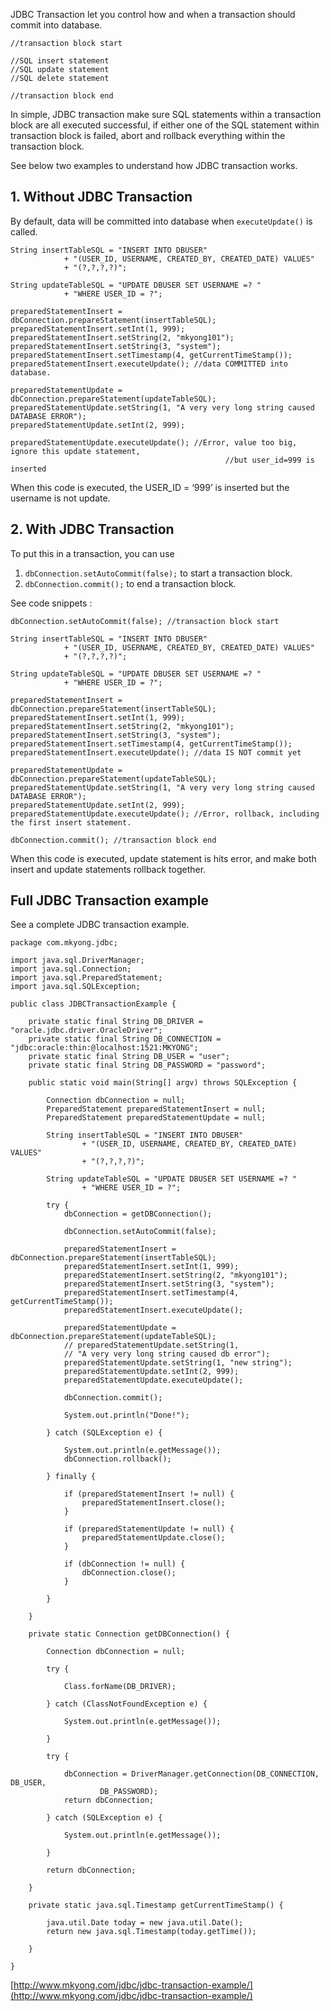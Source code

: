 JDBC Transaction let you control how and when a transaction should commit into database.

    //transaction block start

    //SQL insert statement
    //SQL update statement
    //SQL delete statement

    //transaction block end

In simple, JDBC transaction make sure SQL statements within a transaction block are all executed successful, if either one of the SQL statement within transaction block is failed, abort and rollback everything within the transaction block.

See below two examples to understand how JDBC transaction works.

## 1\. Without JDBC Transaction

By default, data will be committed into database when `executeUpdate()` is called.

    String insertTableSQL = "INSERT INTO DBUSER"
    			+ "(USER_ID, USERNAME, CREATED_BY, CREATED_DATE) VALUES"
    			+ "(?,?,?,?)";

    String updateTableSQL = "UPDATE DBUSER SET USERNAME =? "
    			+ "WHERE USER_ID = ?";

    preparedStatementInsert = dbConnection.prepareStatement(insertTableSQL);
    preparedStatementInsert.setInt(1, 999);
    preparedStatementInsert.setString(2, "mkyong101");
    preparedStatementInsert.setString(3, "system");
    preparedStatementInsert.setTimestamp(4, getCurrentTimeStamp());
    preparedStatementInsert.executeUpdate(); //data COMMITTED into database.

    preparedStatementUpdate = dbConnection.prepareStatement(updateTableSQL);
    preparedStatementUpdate.setString(1, "A very very long string caused DATABASE ERROR");
    preparedStatementUpdate.setInt(2, 999);

    preparedStatementUpdate.executeUpdate(); //Error, value too big,  ignore this update statement,
                                                    //but user_id=999 is inserted

When this code is executed, the USER_ID = ‘999’ is inserted but the username is not update.

## 2\. With JDBC Transaction

To put this in a transaction, you can use

1.  `dbConnection.setAutoCommit(false);` to start a transaction block.
2.  `dbConnection.commit();` to end a transaction block.

See code snippets :

    dbConnection.setAutoCommit(false); //transaction block start

    String insertTableSQL = "INSERT INTO DBUSER"
    			+ "(USER_ID, USERNAME, CREATED_BY, CREATED_DATE) VALUES"
    			+ "(?,?,?,?)";

    String updateTableSQL = "UPDATE DBUSER SET USERNAME =? "
    			+ "WHERE USER_ID = ?";

    preparedStatementInsert = dbConnection.prepareStatement(insertTableSQL);
    preparedStatementInsert.setInt(1, 999);
    preparedStatementInsert.setString(2, "mkyong101");
    preparedStatementInsert.setString(3, "system");
    preparedStatementInsert.setTimestamp(4, getCurrentTimeStamp());
    preparedStatementInsert.executeUpdate(); //data IS NOT commit yet

    preparedStatementUpdate = dbConnection.prepareStatement(updateTableSQL);
    preparedStatementUpdate.setString(1, "A very very long string caused DATABASE ERROR");
    preparedStatementUpdate.setInt(2, 999);
    preparedStatementUpdate.executeUpdate(); //Error, rollback, including the first insert statement.

    dbConnection.commit(); //transaction block end

When this code is executed, update statement is hits error, and make both insert and update statements rollback together.

## Full JDBC Transaction example

See a complete JDBC transaction example.

    package com.mkyong.jdbc;

    import java.sql.DriverManager;
    import java.sql.Connection;
    import java.sql.PreparedStatement;
    import java.sql.SQLException;

    public class JDBCTransactionExample {

    	private static final String DB_DRIVER = "oracle.jdbc.driver.OracleDriver";
    	private static final String DB_CONNECTION = "jdbc:oracle:thin:@localhost:1521:MKYONG";
    	private static final String DB_USER = "user";
    	private static final String DB_PASSWORD = "password";

    	public static void main(String[] argv) throws SQLException {

    		Connection dbConnection = null;
    		PreparedStatement preparedStatementInsert = null;
    		PreparedStatement preparedStatementUpdate = null;

    		String insertTableSQL = "INSERT INTO DBUSER"
    				+ "(USER_ID, USERNAME, CREATED_BY, CREATED_DATE) VALUES"
    				+ "(?,?,?,?)";

    		String updateTableSQL = "UPDATE DBUSER SET USERNAME =? "
    				+ "WHERE USER_ID = ?";

    		try {
    			dbConnection = getDBConnection();

    			dbConnection.setAutoCommit(false);

    			preparedStatementInsert = dbConnection.prepareStatement(insertTableSQL);
    			preparedStatementInsert.setInt(1, 999);
    			preparedStatementInsert.setString(2, "mkyong101");
    			preparedStatementInsert.setString(3, "system");
    			preparedStatementInsert.setTimestamp(4, getCurrentTimeStamp());
    			preparedStatementInsert.executeUpdate();

    			preparedStatementUpdate = dbConnection.prepareStatement(updateTableSQL);
    			// preparedStatementUpdate.setString(1,
    			// "A very very long string caused db error");
    			preparedStatementUpdate.setString(1, "new string");
    			preparedStatementUpdate.setInt(2, 999);
    			preparedStatementUpdate.executeUpdate();

    			dbConnection.commit();

    			System.out.println("Done!");

    		} catch (SQLException e) {

    			System.out.println(e.getMessage());
    			dbConnection.rollback();

    		} finally {

    			if (preparedStatementInsert != null) {
    				preparedStatementInsert.close();
    			}

    			if (preparedStatementUpdate != null) {
    				preparedStatementUpdate.close();
    			}

    			if (dbConnection != null) {
    				dbConnection.close();
    			}

    		}

    	}

    	private static Connection getDBConnection() {

    		Connection dbConnection = null;

    		try {

    			Class.forName(DB_DRIVER);

    		} catch (ClassNotFoundException e) {

    			System.out.println(e.getMessage());

    		}

    		try {

    			dbConnection = DriverManager.getConnection(DB_CONNECTION, DB_USER,
    					DB_PASSWORD);
    			return dbConnection;

    		} catch (SQLException e) {

    			System.out.println(e.getMessage());

    		}

    		return dbConnection;

    	}

    	private static java.sql.Timestamp getCurrentTimeStamp() {

    		java.util.Date today = new java.util.Date();
    		return new java.sql.Timestamp(today.getTime());

    	}

    }

[http://www.mkyong.com/jdbc/jdbc-transaction-example/](http://www.mkyong.com/jdbc/jdbc-transaction-example/)
